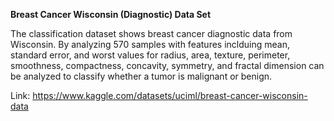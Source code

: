 **Breast Cancer Wisconsin (Diagnostic) Data Set**

The classification dataset shows breast cancer diagnostic data from Wisconsin. By analyzing 570 samples with features inclduing mean, standard error, 
and worst values for radius, area, texture, perimeter, smoothness, compactness, concavity, symmetry, and fractal dimension can be analyzed to classify 
whether a tumor is malignant or benign.

Link: https://www.kaggle.com/datasets/uciml/breast-cancer-wisconsin-data
